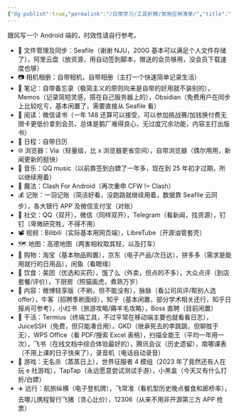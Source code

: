 ```yaml
---
{"dg-publish":true,"permalink":"/日常学习/工具折腾/常用应用清单/","title":"常用应用清单","tags":["Obsidian","微信读书","折腾","Android"],"noteIcon":"1","created":"2023-11-11T20:57:38.430+08:00","updated":"2025-02-25T17:26:32.640+08:00"}
---
```


跟风写一个 Android 端的，时效性请自行参考。

- 📂 文件管理及同步：Seafile（谢谢 NJU，200G 基本可以满足个人文件存储了），阿里云盘（放资源，用自动签到脚本，赠送的会员够用，没会员下载速度也够）
- 📷 相机相册：自带相机，自带相册（主打一个快速简单记录生活）
- 📝 笔记：自带备忘录（极简主义的原则向来是自带的好用就不装别的），Memos（记录简短灵感，搭在自己服务器上的），Obsidian（免费用户在同步上比较吃亏，基本闲置了，需要直接从 Seafile 看）
- 📖 阅读：微信读书（一年 148 还算可以接受，可以参加挑战赛/加钱换付费无限卡更低价拿到会员，总体是鹅厂难得良心，无过度冗余功能，内容主打出版书）
- 📆 日程：自带日历
- 🌐 浏览器：Via（轻量级，比 x 浏览器更省空间），自带浏览器（偶尔用用，新闻更新的挺快）
- 🎵 音乐：QQ music（以前靠签到白嫖了一年多，现在到 25 年初才过期，所以继续用着）
- 🔮 魔法：Clash For Android（再次重申 CFW != Clash）
- 💰 记账：一羽记账（简洁好看，没跑路就继续用着，数据靠 Seafile 云同步），各大银行 APP 及微信支付宝（对账）
- 💬 社交：QQ（双开），微信（同样双开），Telegram（看新闻，找资源），钉钉（卑微研究牲，不得不用）
- 📽️ 视频：Bilibili（实际基本用网页端），LibreTube（开源油管套壳）
- 🗺️ 地图：高德地图（两害相权取其轻，以及打车）
- 🛒 购物：淘宝（基本物品购置），京东（电子产品/次日达），拼多多（需求是能用就行的日用品），闲鱼（看眼缘）
- 🍲 饮食：美团（优选和买药），饿了么（外卖，但点的不多），大众点评（到店套餐/评价），下厨房（照猫画虎，煮熟万岁）
- 📱 内容：微博轻享版（不刷，但不能没有），脉脉（看公司风评/帮别人选 offer），牛客（招聘季刷面经），知乎（基本闲置，部分学术相关还行，知乎日报尚可参考），小红书（旅游攻略/薅羊毛攻略），Boss 直聘（目前闲置）
- 🔧 干活：Termius（终端工具，不过平常在移动端主要也就看看日志），JuiceSSH（免费，但只能凑合用），GKD（继承死去的李跳跳，但聊胜于无），WPS Office（看 PDF/搜索 Excel 表格），扫描全能王（平均一年用一次），飞书（在线文档中综合体验最好的），腾讯会议（历史遗留），南哪课表（不用上课的日子快来了），录音机（电话自动录音）
- 🎲 游戏：无名杀（蒸蒸日上），世界征服者 4 模组（2023 年了竟然还有人在玩 e 社游戏），TapTap（永远愿意尝试测试手游），小黑盒（今天又有什么打折/白嫖）
- ✈️ 远行：航旅纵横（电子登机牌），飞常准（看机型历史晚点餐食和廊桥率），去哪儿携程智行飞猪（贪心比价），12306（从来不用非开源第三方 APP 抢票）
